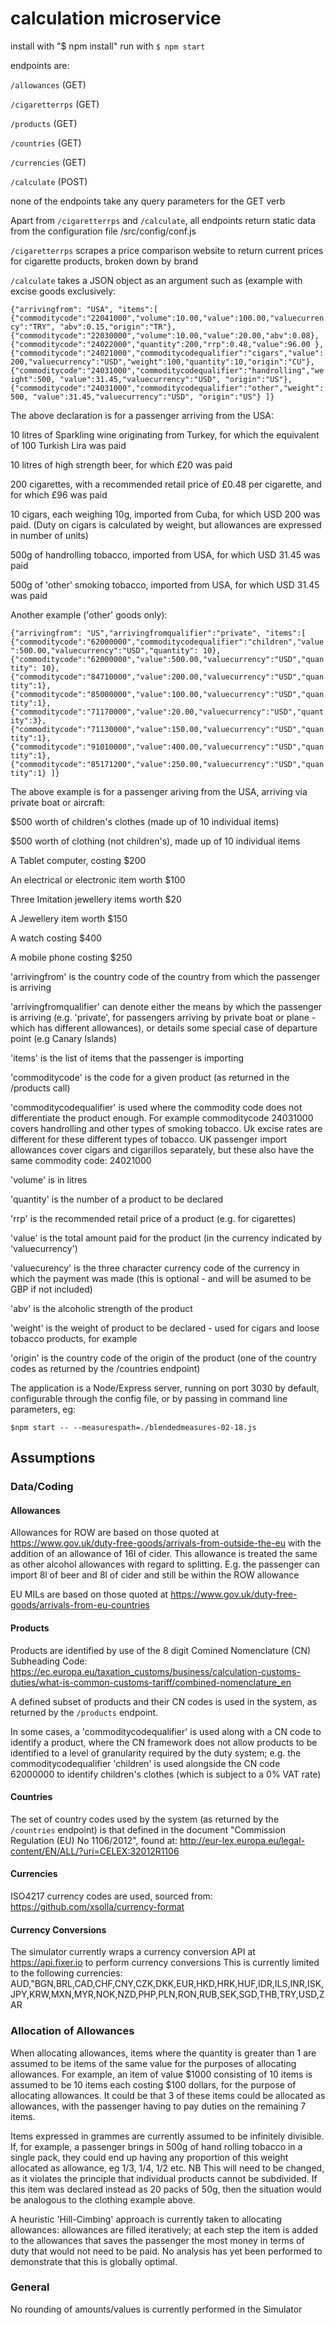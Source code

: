 # calculation microservice

install with "$ npm install"
run with `$ npm start`

endpoints are:

`/allowances` (GET)

`/cigaretterrps` (GET)

`/products` (GET)

`/countries` (GET)

`/currencies` (GET)

`/calculate` (POST)

none of the endpoints take any query parameters for the GET verb

Apart from `/cigaretterrps` and `/calculate`, all endpoints return static data from the configuration file /src/config/conf.js

`/cigaretterrps` scrapes a price comparison website to return current prices for cigarette products, broken down by brand

`/calculate` takes a JSON object as an argument such as (example with excise goods exclusively:

`{"arrivingfrom": "USA",
"items":[
{"commoditycode":"22041000","volume":10.00,"value":100.00,"valuecurrency":"TRY", "abv":0.15,"origin":"TR"},
{"commoditycode":"22030000","volume":10.00,"value":20.00,"abv":0.08},
{"commoditycode":"24022000","quantity":200,"rrp":0.48,"value":96.00 },
{"commoditycode":"24021000","commoditycodequalifier":"cigars","value":200,"valuecurrency":"USD","weight":100,"quantity":10,"origin":"CU"},
{"commoditycode":"24031000","commoditycodequalifier":"handrolling","weight":500, "value":31.45,"valuecurrency":"USD", "origin":"US"},
{"commoditycode":"24031000","commoditycodequalifier":"other","weight":500, "value":31.45,"valuecurrency":"USD", "origin":"US"}
]}`

The above declaration is for a passenger arriving from the USA:

10 litres of Sparkling wine originating from Turkey, for which the equivalent of 100 Turkish Lira was paid

10 litres of high strength beer, for which £20 was paid

200 cigarettes, with a recommended retail price of £0.48 per cigarette, and for which £96 was paid

10 cigars, each weighing 10g, imported from Cuba, for which USD 200 was paid. (Duty on cigars is calculated by weight, but allowances are expressed in number of units)

500g of handrolling tobacco, imported from USA, for which USD 31.45 was paid

500g of 'other' smoking tobacco, imported from USA, for which USD 31.45 was paid

Another example ('other' goods only):

`{"arrivingfrom": "US","arrivingfromqualifier":"private",
"items":[
  {"commoditycode":"62000000","commoditycodequalifier":"children","value":500.00,"valuecurrency":"USD","quantity": 10},
  {"commoditycode":"62000000","value":500.00,"valuecurrency":"USD","quantity": 10},
  {"commoditycode":"84710000","value":200.00,"valuecurrency":"USD","quantity":1},
  {"commoditycode":"85000000","value":100.00,"valuecurrency":"USD","quantity":1},
  {"commoditycode":"71170000","value":20.00,"valuecurrency":"USD","quantity":3},
  {"commoditycode":"71130000","value":150.00,"valuecurrency":"USD","quantity":1},
  {"commoditycode":"91010000","value":400.00,"valuecurrency":"USD","quantity":1},
  {"commoditycode":"85171200","value":250.00,"valuecurrency":"USD","quantity":1}
]}`

The above example is for a passenger ariving from the USA, arriving via private boat or aircraft:

$500 worth of children's clothes (made up of 10 individual items)

$500 worth of clothing (not children's), made up of 10 individual items

A Tablet computer, costing $200

An electrical or electronic item worth $100

Three Imitation jewellery items worth $20

A Jewellery item worth $150

A watch costing $400

A mobile phone costing $250



'arrivingfrom' is the country code of the country from which the passenger is arriving

'arrivingfromqualifier' can denote either the means by which the passenger is arriving (e.g. 'private', for passengers arriving by private boat or plane - which has different allowances), or details some special case of departure point (e.g Canary Islands)

'items' is the list of items that the passenger is importing

'commoditycode' is the code for a given product (as returned in the /products call)

'commoditycodequalifier' is used where the commodity code does not differentiate the product enough. For example commoditycode 24031000 covers handrolling and other types of smoking tobacco. Uk excise rates are different for these different types of tobacco. UK passenger import allowances cover cigars and cigarillos separately, but these also have the same commodity code: 24021000

'volume' is in litres

'quantity' is the number of a product to be declared

'rrp' is the recommended retail price of a product (e.g. for cigarettes)

'value' is the total amount paid for the product (in the currency indicated by 'valuecurrency')

'valuecurency' is the three character currency code of the currency in which the payment was made (this is optional - and will be asumed to be GBP if not included)

 'abv' is the alcoholic strength of the product

 'weight' is the weight of product to be declared - used for cigars and loose tobacco products, for example

 'origin' is the country code of the origin of the product (one of the country codes as returned by the /countries endpoint)


The application is a Node/Express server, running on port 3030 by default, configurable through the config file, or by passing in command line parameters, eg:

`$npm start -- --measurespath=./blendedmeasures-02-18.js`

## Assumptions

### Data/Coding

#### Allowances
Allowances for ROW are based on those quoted at https://www.gov.uk/duty-free-goods/arrivals-from-outside-the-eu with the addition of an allowance of 16l of cider. This allowance is treated the same as other alcohol allowances with regard to splitting. E.g. the passenger can import 8l of beer and 8l of cider and still be within the ROW allowance

EU MILs are based on those quoted at https://www.gov.uk/duty-free-goods/arrivals-from-eu-countries

#### Products
Products are identified by use of the 8 digit Comined Nomenclature (CN) Subheading Code: https://ec.europa.eu/taxation_customs/business/calculation-customs-duties/what-is-common-customs-tariff/combined-nomenclature_en

A defined subset of products and their CN codes is used in the system, as returned by the `/products` endpoint. 

In some cases, a 'commoditycodequalifier' is used along with a CN code to identify a product, where the CN framework does not allow products to be identified to a level of granularity required by the duty system; e.g. the commoditycodequalifier 'children' is used alongside the CN code 62000000 to identify children's clothes (which is subject to a 0% VAT rate)


#### Countries
The set of country codes used by the system (as returned by the `/countries` endpoint) is that defined in the document "Commission Regulation (EU) No 1106/2012", found at: http://eur-lex.europa.eu/legal-content/EN/ALL/?uri=CELEX:32012R1106

#### Currencies
ISO4217 currency codes are used, sourced from: https://github.com/xsolla/currency-format

#### Currency Conversions
The simulator currently wraps a currency conversion API at https://api.fixer.io to perform currency conversions
This is currently limited to the following currencies:
AUD,"BGN,BRL,CAD,CHF,CNY,CZK,DKK,EUR,HKD,HRK,HUF,IDR,ILS,INR,ISK,JPY,KRW,MXN,MYR,NOK,NZD,PHP,PLN,RON,RUB,SEK,SGD,THB,TRY,USD,ZAR


### Allocation of Allowances
When allocating allowances, items where the quantity is greater than 1 are assumed to be items of the same value for the purposes of allocating allowances. For example, an item of value $1000 consisting of 10 items is assumed to be 10 items each costing $100 dollars, for the purpose of allocating allowances. It could be that 3 of these items could be allocated as allowances, with the passenger having to pay duties on the remaining 7 items.

Items expressed in grammes are currently assumed to be infinitely divisible. If, for example, a passenger brings in 500g of hand rolling tobacco in a single pack, they could end up having any proportion of this weight  allocated as allowance, eg 1/3, 1/4, 1/2 etc. NB This will need to be changed, as it violates the principle that individual products cannot be subdivided. If this item was declared instead as 20 packs of 50g, then the situation would be analogous to the clothing example above.

A heuristic 'Hill-Cimbing' approach is currently taken to allocating allowances: allowances are filled iteratively; at each step the item is added to the allowances that saves the passenger the most money in terms of duty that would not need to be paid. No analysis has yet been performed to demonstrate that this is globally optimal. 

### General
No rounding of amounts/values is currently performed in the Simulator



